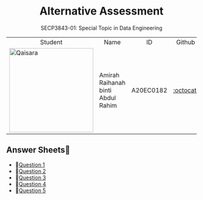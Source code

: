 
<h1 align='center'>Alternative Assessment</h1>
<p align='center'>SECP3843-01: Special Topic in Data Engineering</p>

<table align="center">
    <tr>
        <td align="center">Student</td>
        <td align="center">Name</td>
        <td align="center">ID</td>
        <td align="center">Github</td>
    </tr>
    <tr>
        <td><img src="https://avatars.githubusercontent.com/u/73205963?s=400&u=d64400ac9cce462605d745862b8aac25c0228d00&v=4" width="222" height="222" alt="Qaisara"></td>
        <td>Amirah Raihanah binti Abdul Rahim</td>
        <td>A20EC0182</td>
        <td><a href="https://github.com/raihanarahim">:octocat:</a></td>
    </tr>
</table>



## Answer Sheets📝

- 📑[Question 1](https://github.com/drshahizan/SECP3843/tree/main/submission/raihanarahim/question1)
- 📑[Question 2](https://github.com/drshahizan/SECP3843/tree/main/submission/raihanarahim/question2)
- 📑[Question 3](https://github.com/drshahizan/SECP3843/tree/main/submission/raihanarahim/question3)
- 📑[Question 4](https://github.com/drshahizan/SECP3843/tree/main/submission/raihanarahim/question4)
- 📑[Question 5](https://github.com/drshahizan/SECP3843/tree/main/submission/raihanarahim/question5)

